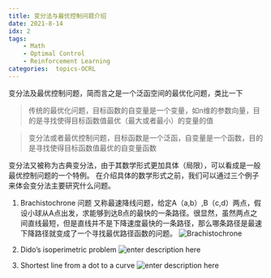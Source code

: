 ```yaml
---
title: 变分法与最优控制问题介绍
date: 2021-8-14
idx: 2
tags:
    - Math
    - Optimal Control
    - Reinforcement Learning
categories:  topics-OCRL
---
```


变分法及最优控制问题，简而言之是一个泛函空间的最优化问题，类比一下

> 传统的最优化问题，目标函数的自变量是一个变量，如n维的参数向量，目的是寻找使得目标函数值最优（最大或者最小）的变量的值

> 变分法或者最优控制问题，目标函数是一个泛函，自变量是一个函数，目的是寻找使得目标函数值最优的自变量函数

变分法又被称为古典变分法，由于其数学形式更加具体（局限），可以看成是一般最优控制问题的一个特例。
在介绍具体的数学形式之前，我们可以通过三个例子来体会变分法主要研究什么问题。

1. Brachistochrone 问题 
又称最速降线问题，给定A（a,b）,B（c,d）两点，假设小球从A点出发，求能够到达B点的最快的一条路径。很显然，虽然两点之间直线最短，但是直线并不是下降速度最快的一条路径，那么哪条路径是最速下降路径就变成了一个寻找最优路径函数的问题。
   ![Brachistochrone ](https://img-1253424161.cos.ap-shanghai.myqcloud.com/小书匠/2021/1628937832685.png)
   
2. Dido’s isoperimetric problem 
 ![enter description here](https://img-1253424161.cos.ap-shanghai.myqcloud.com/小书匠/2021/1628937832684.png)
3. Shortest line from a dot to a curve
![enter description here](https://img-1253424161.cos.ap-shanghai.myqcloud.com/小书匠/2021/1628937832686.png)